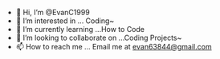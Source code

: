- 👋 Hi, I’m @EvanC1999
- 👀 I’m interested in ... Coding~
- 🌱 I’m currently learning ...How to Code
- 💞️ I’m looking to collaborate on ...Coding Projects~
- 📫 How to reach me ... Email me at evan63844@gmail.com

<!---
EvanC1999/EvanC1999 is a ✨ special ✨ repository because its `README.md` (this file) appears on your GitHub profile.
You can click the Preview link to take a look at your changes.
--->
